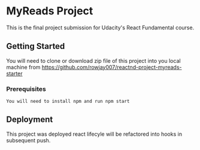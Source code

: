 # MyReads Project

This is the final project submission for Udacity's React Fundamental course.

## Getting Started

You will need to clone or download zip file of this project into you local machine from https://github.com/rowjay007/reactnd-project-myreads-starter

### Prerequisites

```
You will need to install npm and run npm start
```

## Deployment

This project was deployed react lifecyle will be refactored into hooks in subsequent push.
